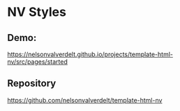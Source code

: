 # NV Styles
    
## Demo: 

https://nelsonvalverdelt.github.io/projects/template-html-nv/src/pages/started

## Repository

https://github.com/nelsonvalverdelt/template-html-nv